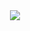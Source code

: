 <div id="header" align="center">
  <img src="https://media.giphy.com/media/RDZo7znAdn2u7sAcWH/giphy.gif"/>
</div>
<div id="view-count" align="center">
<img src="https://komarev.com/ghpvc/?username=Cilly00&style=flat-square&color=blue" alt=""/>
</div>
